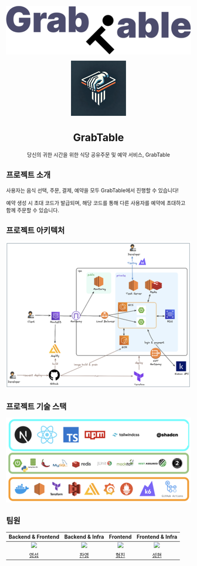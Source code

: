 <p align="middle">
    <img src="frontend/grabtable/public/big-icon.svg">
</p>
<p align="middle">
<img src="frontend/grabtable/public/grabtable-logo.png"
        width=150 height=150>
</p>
<h1 align="middle">GrabTable</h1>
<p align="middle">
당신의 귀한 시간을 위한 식당 공유주문 및 예약 서비스, GrabTable</p>

## 프로젝트 소개

사용자는 음식 선택, 주문, 결제, 예약을 모두 GrabTable에서 진행할 수 있습니다!

예약 생성 시 초대 코드가 발급되며, 해당 코드를 통해 다른 사용자를 예약에 초대하고 함께 주문할 수 있습니다.

## 프로젝트 아키텍처

<p align="middle">
    <img src="frontend/grabtable/public/service-architecture.png">
</p>

## 프로젝트 기술 스택

<p align="middle">
    <img src="frontend/grabtable/public/tech-stack.png">
</p>

## 팀원

|                              Backend & Frontend                               |                                Backend & Infra                                |                                    Frontend                                    |                               Frontend & Infra                                |
| :---------------------------------------------------------------------------: | :---------------------------------------------------------------------------: | :----------------------------------------------------------------------------: | :---------------------------------------------------------------------------: |
| <img src="https://avatars.githubusercontent.com/u/85350805?v=4" width=400px/> | <img src="https://avatars.githubusercontent.com/u/60565169?v=4" width=400px/> | <img src="https://avatars.githubusercontent.com/u/109865133?v=4" width=400px/> | <img src="https://avatars.githubusercontent.com/u/62930375?v=4" width=400px/> |
|                       [영섭](https://github.com/000sub)                       |                      [찬영](https://github.com/jcy0308)                       |                       [형진](https://github.com/gitFILO)                       |                       [성현](https://github.com/goo314)                       |
